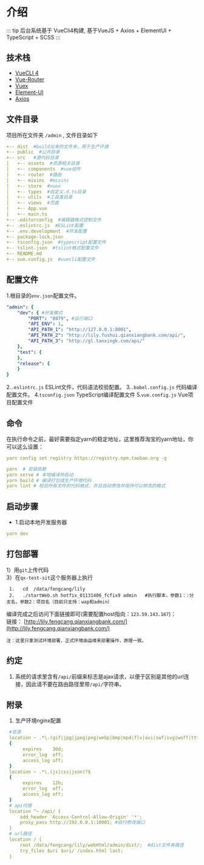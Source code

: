 # 介绍

::: tip
 后台系统基于 VueCli4构建, 基于VueJS + Axios + ElementUI + TypeScript + SCSS
:::


## 技术栈

- [VueCLI 4](https://cli.vuejs.org/zh/)
- [Vue-Router](https://router.vuejs.org/)
- [Vuex](https://vuex.vuejs.org/zh/)
- [Element-UI](https://element.eleme.cn/#/zh-CN/component/installation)
- [Axios](https://www.kancloud.cn/yunye/axios/234845)


## 文件目录
项目所在文件夹 `/admin` , 文件目录如下

```yaml
+-- dist  #build出来的文件夹，用于生产环境
+-- public  #公共目录
+-- src   #源代码目录
|   +-- assets  #资源相关目录
|   +-- components  #vue组件
|   +-- router  #路由
|   +-- mixins  #mixins
|   +-- store  #vuex
|   +-- types  #自定义.d.ts目录
|   +-- utils  #工具类目录
|   +-- views  #页面
|   +-- App.vue 
|   +-- main.ts  
+-- .editorconfig  #编辑器格式控制文件
+-- .eslintrc.js  #ESLint配置
+-- .env.development  #开发配置
+-- package-lock.json
+-- tsconfig.json  #typescript配置文件
+-- tslint.json  #tslint格式配置文件
+-- README.md
+-- vue.config.js  #vuecli配置文件
```

## 配置文件
1.根目录的`env.json`配置文件。

```yaml
"admin": {
    "dev": { #开发模式
        "PORT": "8079", #运行端口
        "API_ENV": 1, 
        "API_PATH_1": "http://127.0.0.1:8001",
        "API_PATH_2": "http://lily.fushui.qianxiangbank.com/api/",
        "API_PATH_3": "http://gl.tanxingk.com/api/"
    },
    "test": {
    },
    "release": {
    }
}
```
2.`.eslintrc.js` ESLint文件，代码语法校验配置。
3.`.babel.config.js` 代码编译配置文件。
4.`tsconfig.json` TypeScript编译配置文件
5.`vue.config.js` Vue项目配置文件


## 命令

在执行命令之前，最好需要指定yarn的稳定地址，这里推荐淘宝的yarn地址，你可以这么设置：
```yaml
yarn config set registry https://registry.npm.taobao.org -g
```


```yaml
yarn  # 安装依赖
yarn serve # 本地编译热启动
yarn build # 编译打包成生产环境代码
yarn lint # 校验所有文件的代码格式，并且自动修改并保持可以修改的格式
```

## 启动步骤
- 1.启动本地开发服务器
```yaml
yarn dev
```     

##  打包部署

1）用`git`上传代码<br>
3）在`qx-test-sit`这个服务器上执行
```
 1.   cd  /data/fengcang/lily   
 2.   ./startWeb.sh hotfix_01131406_fcfix9 admin   #执行脚本，参数1：:分支名，参数2：项目名（目前只支持：wap和admin）
```
编译完成之后访问下面链接即可(需要配置host指向：`123.59.143.167`)：<br>
链接： [http://lily.fengcang.qianxiangbank.com/](http://lily.fengcang.qianxiangbank.com/)

`注：这里只拿测试环境部署，正式环境由运维来部署操作，原理一致。`

## 约定
1. 系统的请求里含有`/api/`前缀来标志是ajax请求，以便于区别是其他的url连接，因此请不要在路由路径里带`/api/`字符串。


## 附录
1. 生产环境nginx配置
```yaml
 #资源
 location ~ .*\.(gif|jpg|jpeg|png|webp|bmp|mp4|flv|avi|swf|svg|woff|ttf|otf|eot)$
 {
      expires    30d;
      error_log  off;
      access_log off;
 }
 location ~ .*\.(js|css|json)?$
 {
      expires    12h;
      error_log  off;
      access_log off; 
 }
 # api代理
 location ^~ /api/ {
     add_header 'Access-Control-Allow-Origin' '*';
     proxy_pass http://192.0.0.1:10001; #自行修改端口
 }
 # url路径
 location / {
     root /data/fengcang/lily/webHtml/admin/dist/;  #dist文件夹路径
     try_files $uri $uri/ /index.html last;
 }
```

